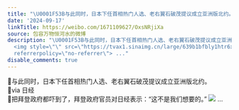 ```yaml
---
title: "\U0001F53B与此同时，日本下任首相热门人选、老右翼石破茂提议成立亚洲版北约。\U0001F53Bvia 日经\U0001F53B把拜登政府都吓到了，拜登政府官员对日经表示：“这不是我们想要的。”..."
date: '2024-09-17'
linkTitle: https://weibo.com/1671109627/OxsNRjiXa
source: 包容万物恒河水的微博
description: "\U0001F53B与此同时，日本下任首相热门人选、老右翼石破茂提议成立亚洲版北约。<br>\U0001F53Bvia 日经<br>\U0001F53B把拜登政府都吓到了，拜登政府官员对日经表示：“这不是我们想要的。”
  <img style=\"\" src=\"https://tvax1.sinaimg.cn/large/639b1bfbly1htr6xoeq7sj20ja0h8wng.jpg\"
  referrerpolicy=\"no-referrer\"> ..."
disable_comments: true
---
```

🔻与此同时，日本下任首相热门人选、老右翼石破茂提议成立亚洲版北约。<br>🔻via 日经<br>🔻把拜登政府都吓到了，拜登政府官员对日经表示：“这不是我们想要的。” <img style="" src="https://tvax1.sinaimg.cn/large/639b1bfbly1htr6xoeq7sj20ja0h8wng.jpg" referrerpolicy="no-referrer"> ...